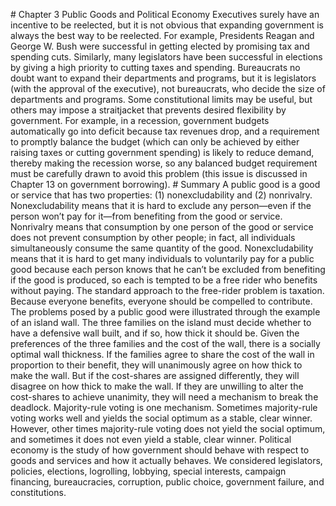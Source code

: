 \# Chapter 3 Public Goods and Political Economy Executives surely have an incentive to be reelected, but it is not obvious that expanding government is always the best way to be reelected. For example, Presidents Reagan and George W. Bush were successful in getting elected by promising tax and spending cuts. Similarly, many legislators have been successful in elections by giving a high priority to cutting taxes and spending. Bureaucrats no doubt want to expand their departments and programs, but it is legislators (with the approval of the executive), not bureaucrats, who decide the size of departments and programs. Some constitutional limits may be useful, but others may impose a straitjacket that prevents desired flexibility by government. For example, in a recession, government budgets automatically go into deficit because tax revenues drop, and a requirement to promptly balance the budget (which can only be achieved by either raising taxes or cutting government spending) is likely to reduce demand, thereby making the recession worse, so any balanced budget requirement must be carefully drawn to avoid this problem (this issue is discussed in Chapter 13 on government borrowing). # Summary A public good is a good or service that has two properties: (1) nonexcludability and (2) nonrivalry. Nonexcludability means that it is hard to exclude any person—even if the person won’t pay for it—from benefiting from the good or service. Nonrivalry means that consumption by one person of the good or service does not prevent consumption by other people; in fact, all individuals simultaneously consume the same quantity of the good. Nonexcludability means that it is hard to get many individuals to voluntarily pay for a public good because each person knows that he can’t be excluded from benefiting if the good is produced, so each is tempted to be a free rider who benefits without paying. The standard approach to the free-rider problem is taxation. Because everyone benefits, everyone should be compelled to contribute. The problems posed by a public good were illustrated through the example of an island wall. The three families on the island must decide whether to have a defensive wall built, and if so, how thick it should be. Given the preferences of the three families and the cost of the wall, there is a socially optimal wall thickness. If the families agree to share the cost of the wall in proportion to their benefit, they will unanimously agree on how thick to make the wall. But if the cost-shares are assigned differently, they will disagree on how thick to make the wall. If they are unwilling to alter the cost-shares to achieve unanimity, they will need a mechanism to break the deadlock. Majority-rule voting is one mechanism. Sometimes majority-rule voting works well and yields the social optimum as a stable, clear winner. However, other times majority-rule voting does not yield the social optimum, and sometimes it does not even yield a stable, clear winner. Political economy is the study of how government should behave with respect to goods and services and how it actually behaves. We considered legislators, policies, elections, logrolling, lobbying, special interests, campaign financing, bureaucracies, corruption, public choice, government failure, and constitutions.